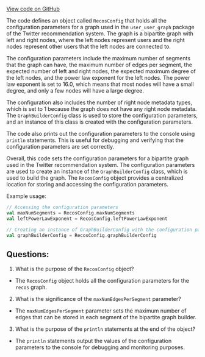 [View code on GitHub](https://github.com/misbahsy/the-algorithm/src/scala/com/twitter/recos/user_user_graph/RecosConfig.scala)

The code defines an object called `RecosConfig` that holds all the configuration parameters for a graph used in the `user_user_graph` package of the Twitter recommendation system. The graph is a bipartite graph with left and right nodes, where the left nodes represent users and the right nodes represent other users that the left nodes are connected to. 

The configuration parameters include the maximum number of segments that the graph can have, the maximum number of edges per segment, the expected number of left and right nodes, the expected maximum degree of the left nodes, and the power law exponent for the left nodes. The power law exponent is set to 16.0, which means that most nodes will have a small degree, and only a few nodes will have a large degree. 

The configuration also includes the number of right node metadata types, which is set to 1 because the graph does not have any right node metadata. The `GraphBuilderConfig` class is used to store the configuration parameters, and an instance of this class is created with the configuration parameters. 

The code also prints out the configuration parameters to the console using `println` statements. This is useful for debugging and verifying that the configuration parameters are set correctly. 

Overall, this code sets the configuration parameters for a bipartite graph used in the Twitter recommendation system. The configuration parameters are used to create an instance of the `GraphBuilderConfig` class, which is used to build the graph. The `RecosConfig` object provides a centralized location for storing and accessing the configuration parameters. 

Example usage:

```scala
// Accessing the configuration parameters
val maxNumSegments = RecosConfig.maxNumSegments
val leftPowerLawExponent = RecosConfig.leftPowerLawExponent

// Creating an instance of GraphBuilderConfig with the configuration parameters
val graphBuilderConfig = RecosConfig.graphBuilderConfig
```
## Questions: 
 1. What is the purpose of the `RecosConfig` object?
- The `RecosConfig` object holds all the configuration parameters for the `recos` graph.
2. What is the significance of the `maxNumEdgesPerSegment` parameter?
- The `maxNumEdgesPerSegment` parameter sets the maximum number of edges that can be stored in each segment of the bipartite graph builder.
3. What is the purpose of the `println` statements at the end of the object?
- The `println` statements output the values of the configuration parameters to the console for debugging and monitoring purposes.
